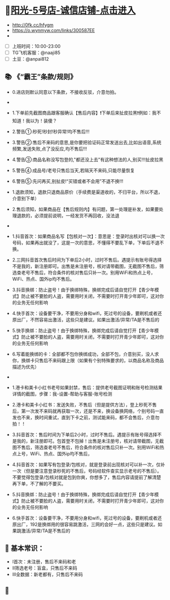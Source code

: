 

# 🐾[阳光-5号店-诚信店铺-点击进入](http://0fk.cc/hfygm)
- http://0fk.cc/hfygm
- https://o.wynmyw.com/links/300587EE
- 
- [ ] 上班时间：10:00-23:00
- [ ] TG飞机客服：@naaji85
- [ ] 土豆：@anpai812

## 📚 《“霸王”条款/规则》

- 0.进店则默认同意以下条款，不接收反驳，介意勿拍。
- 
- 1.下单前先截图商品跟客服确认【售后内容】❗️下单后来扯皮拉黑❗️例如：我不知道！我以为！装傻？
- 2.警告①:秒死!秒封!秒异常!均不售后!!!
- 3.警告②:售后不来码的意思,是你要把验证码正常发送出去,比如出语音,系统频繁,发送失败,点了没反应,均不售后!!!
- 4.警告③:商品名称没写包登的,"都还没上去"有这种想法的人,别买!!!扯皮拉黑
- 5.警告④:成品号/老号只售后当天,若隔天不来码,只能尽量恢复
- 6.警告⑤:先问再买,别扯皮!“买错或者不会用”不退不换!!!

- 1.退款须知，退款只退商品原价（手续费是渠道收的，不归平台，所以不退，介意别下单）
- 2.售后须知，如果商品在【售后规则内】有问题，第一处理是补发，如果要处理退款的，必须提前说明，一经发货不再回收，没法退
- 
- 1.抖音首次：如果商品名写【包核对一次】：意思是：登录时出核对可以换一次号码，如果再出就没了，这是一次的意思，不懂得不要乱下单，下单后不退不换。
- 2.三网抖音首次售后时间为下单后2小时，过时不售后。遇提示有账号得选择不是我的，新注册即可。出售是未注册号，核对请带截图，无截图不售后，筛选查老号不售后，符合条件的核对售后只补一次。别用WiFi和热点上号，WiFi、热点、国外ip均不售后。
- 3.抖音换绑：防止盗号！﻿由于换绑特殊，换绑完成后请自觉打开【青少年模式】防止被不要脸的人盗，需要用时关闭，不需要时打开青少年即可，这对你的业务无任何影响
- 4.快手首次：设备要干净，不要用分身和wifi，死过号的设备，要刷机或者还原出厂，不然容易出激活，这些只是建议。如果出激活/异常/TA是不售后的
- 5.快手换绑：防止盗号！﻿由于换绑特殊，换绑完成后请自觉打开【青少年模式】防止被不要脸的人盗，需要用时关闭，不需要时打开青少年即可，这对你的业务无任何影响
- 6.写着能换绑的卡：全部都不包你换绑成功，全部不包，介意别买，没人求你，换绑卡只售后不来码跟上限（如果有个别特殊要求的，以商品名称及商品描述为优先）
- 
- 1.港卡和美卡小红书老号如果封禁，售后：提供老号截图证明和账号检测结果详情的截图，步骤：我-设置-帮助与客服-账号检测
- 2.港卡和美卡小红书：发送失败，不售后（但是提供方法），登上秒死不售后，第一次发不来码就再获取一次，还是不来，换设备换网络，个别号码一直发也不来，换时间重试，直到下卡之前，测试能来码，都不会售后，介意勿拍！！
- 3.抖音首次：售后时间为下单后2小时，过时不售后。遇提示有账号得选择不是我的，新注册即可。包首登不包掉！出售是未注册号，核对请带截图，无截图不售后，筛选查老号不售后，符合条件的核对售后只补一次。别用WiFi和热点上号，WiFi、热点、国外ip均不售后，
- 4.抖音首次：如果写有包登录/包核对，就是登录前出现核对可以补一次，仅补一次（但是要注意登录秒死的不售后，号码经软件查实显示老号的不售后）。不要觉得包登录/包核对就是包到你爽，你想多了，售后内容请提前了解清楚再下单，不了解的不要买。
- 5.抖音换绑：防止盗号！﻿由于换绑特殊，换绑完成后请自觉打开【青少年模式】防止被不要脸的人盗，需要用时关闭，不需要时打开青少年即可，这对你的业务无任何影响
- 6.快手首次：设备要干净，不要用分身和wifi，死过号的设备，要刷机或者还原出厂，192是换绑用的很容易跳激活，三网的会好一点，这些只是建议。如果跳激活/异常/TA是不售后的

## 📝 基本常识：

- Ⅰ首次：未注册，售后不来码和老
- Ⅱ筛选老号：盲盒，只售后不来码
- Ⅲ全数据：新老都有，只售后不来码

## 🧩 
